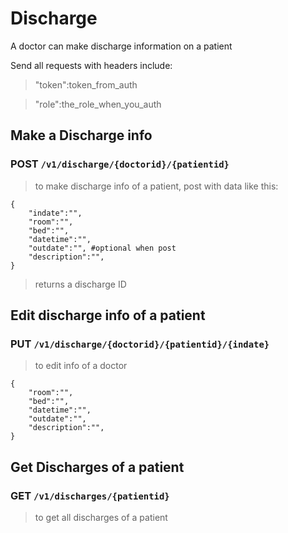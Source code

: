 # Discharge
A doctor can make discharge information on a patient

Send all requests with headers include:
> "token":token_from_auth

> "role":the_role_when_you_auth

## Make a Discharge info

### POST `/v1/discharge/{doctorid}/{patientid}`
> to make discharge info of a patient, post with data like this:
```
{
    "indate":"",
    "room":"",
    "bed":"",
    "datetime":"",
    "outdate":"", #optional when post
    "description":"",
}
```
> returns a discharge ID


## Edit discharge info of a patient
### PUT `/v1/discharge/{doctorid}/{patientid}/{indate}`
> to edit info of a doctor

```
{
    "room":"",
    "bed":"",    
    "datetime":"",
    "outdate":"",
    "description":"",
}
```


## Get Discharges of a patient

### GET `/v1/discharges/{patientid}`
> to get all discharges of a patient
